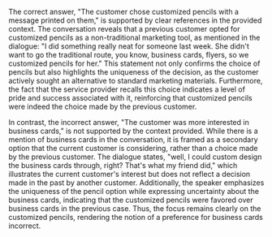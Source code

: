 The correct answer, "The customer chose customized pencils with a message printed on them," is supported by clear references in the provided context. The conversation reveals that a previous customer opted for customized pencils as a non-traditional marketing tool, as mentioned in the dialogue: "I did something really neat for someone last week. She didn't want to go the traditional route, you know, business cards, flyers, so we customized pencils for her." This statement not only confirms the choice of pencils but also highlights the uniqueness of the decision, as the customer actively sought an alternative to standard marketing materials. Furthermore, the fact that the service provider recalls this choice indicates a level of pride and success associated with it, reinforcing that customized pencils were indeed the choice made by the previous customer.

In contrast, the incorrect answer, "The customer was more interested in business cards," is not supported by the context provided. While there is a mention of business cards in the conversation, it is framed as a secondary option that the current customer is considering, rather than a choice made by the previous customer. The dialogue states, "well, I could custom design the business cards through, right? That's what my friend did," which illustrates the current customer's interest but does not reflect a decision made in the past by another customer. Additionally, the speaker emphasizes the uniqueness of the pencil option while expressing uncertainty about the business cards, indicating that the customized pencils were favored over business cards in the previous case. Thus, the focus remains clearly on the customized pencils, rendering the notion of a preference for business cards incorrect.